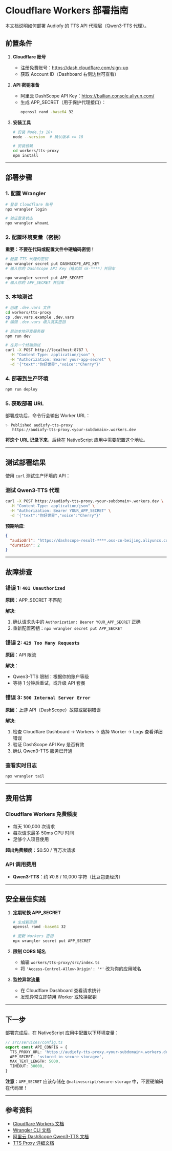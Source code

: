 # Cloudflare Workers 部署指南

本文档说明如何部署 Audiofy 的 TTS API 代理层（Qwen3-TTS 代理）。

## 前置条件

1. **Cloudflare 账号**
   - 注册免费账号：https://dash.cloudflare.com/sign-up
   - 获取 Account ID（Dashboard 右侧边栏可查看）

2. **API 密钥准备**
   - 阿里云 DashScope API Key：https://bailian.console.aliyun.com/
   - 生成 APP_SECRET（用于保护代理接口）：
     ```bash
     openssl rand -base64 32
     ```

3. **安装工具**

   ```bash
   # 安装 Node.js 18+
   node --version  # 确认版本 >= 18

   # 安装依赖
   cd workers/tts-proxy
   npm install
   ```

---

## 部署步骤

### 1. 配置 Wrangler

```bash
# 登录 Cloudflare 账号
npx wrangler login

# 验证登录状态
npx wrangler whoami
```

### 2. 配置环境变量（密钥）

**重要：不要在代码或配置文件中硬编码密钥！**

```bash
# 配置 TTS 代理的密钥
npx wrangler secret put DASHSCOPE_API_KEY
# 输入你的 DashScope API Key（格式如 sk-****）并回车

npx wrangler secret put APP_SECRET
# 输入你的 APP_SECRET 并回车
```

### 3. 本地测试

```bash
# 创建 .dev.vars 文件
cd workers/tts-proxy
cp .dev.vars.example .dev.vars
# 编辑 .dev.vars 填入真实密钥

# 启动本地开发服务器
npm run dev

# 在另一个终端测试
curl -X POST http://localhost:8787 \
  -H "Content-Type: application/json" \
  -H "Authorization: Bearer your-app-secret" \
  -d '{"text":"你好世界","voice":"Cherry"}'
```

### 4. 部署到生产环境

```bash
npm run deploy
```

### 5. 获取部署 URL

部署成功后，命令行会输出 Worker URL：

```
✨ Published audiofy-tts-proxy
   https://audiofy-tts-proxy.<your-subdomain>.workers.dev
```

**将这个 URL 记录下来**，后续在 NativeScript 应用中需要配置这个地址。

---

## 测试部署结果

使用 `curl` 测试生产环境的 API：

### 测试 Qwen3-TTS 代理

```bash
curl -X POST https://audiofy-tts-proxy.<your-subdomain>.workers.dev \
  -H "Content-Type: application/json" \
  -H "Authorization: Bearer YOUR_APP_SECRET" \
  -d '{"text":"你好世界","voice":"Cherry"}'
```

**预期响应**:

```json
{
  "audioUrl": "https://dashscope-result-****.oss-cn-beijing.aliyuncs.com/****.mp3",
  "duration": 2
}
```

---

## 故障排查

### 错误 1: `401 Unauthorized`

**原因**：APP_SECRET 不匹配

**解决**:

1. 确认请求头中的 `Authorization: Bearer YOUR_APP_SECRET` 正确
2. 重新配置密钥：`npx wrangler secret put APP_SECRET`

### 错误 2: `429 Too Many Requests`

**原因**：API 限流

**解决**：

- Qwen3-TTS 限制：根据你的账户等级
- 等待 1 分钟后重试，或升级 API 套餐

### 错误 3: `500 Internal Server Error`

**原因**：上游 API（DashScope）故障或密钥错误

**解决**:

1. 检查 Cloudflare Dashboard → Workers → 选择 Worker → Logs 查看详细错误
2. 验证 DashScope API Key 是否有效
3. 确认 Qwen3-TTS 服务已开通

### 查看实时日志

```bash
npx wrangler tail
```

---

## 费用估算

### Cloudflare Workers 免费额度

- 每天 100,000 次请求
- 每次请求最多 50ms CPU 时间
- 足够个人项目使用

**超出免费额度**：$0.50 / 百万次请求

### API 调用费用

- **Qwen3-TTS**：约 ¥0.8 / 10,000 字符（比豆包更经济）

---

## 安全最佳实践

1. **定期轮换 APP_SECRET**

   ```bash
   # 生成新密钥
   openssl rand -base64 32

   # 更新 Workers 密钥
   npx wrangler secret put APP_SECRET
   ```

2. **限制 CORS 域名**
   - 编辑 `workers/tts-proxy/src/index.ts`
   - 将 `'Access-Control-Allow-Origin': '*'` 改为你的应用域名

3. **监控异常流量**
   - 在 Cloudflare Dashboard 查看请求统计
   - 发现异常立即禁用 Worker 或轮换密钥

---

## 下一步

部署完成后，在 NativeScript 应用中配置以下环境变量：

```typescript
// src/services/config.ts
export const API_CONFIG = {
  TTS_PROXY_URL: 'https://audiofy-tts-proxy.<your-subdomain>.workers.dev',
  APP_SECRET: '<stored-in-secure-storage>',
  MAX_TEXT_LENGTH: 5000,
  TIMEOUT: 30000,
}
```

**注意**：`APP_SECRET` 应该存储在 `@nativescript/secure-storage` 中，不要硬编码在代码里！

---

## 参考资料

- [Cloudflare Workers 文档](https://developers.cloudflare.com/workers/)
- [Wrangler CLI 文档](https://developers.cloudflare.com/workers/wrangler/)
- [阿里云 DashScope Qwen3-TTS 文档](https://bailian.console.aliyun.com/?tab=doc#/doc/?type=model&url=2879134)
- [TTS Proxy 详细文档](./tts-proxy/README.md)
